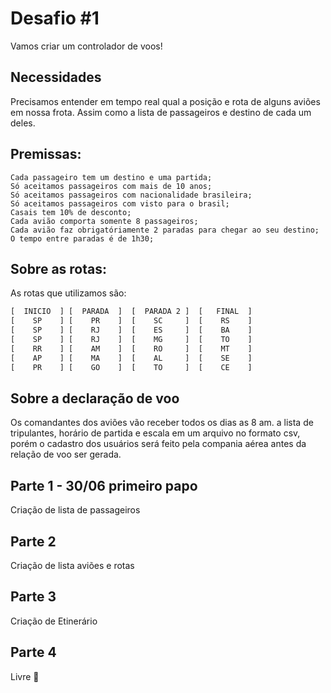 # Desafio #1

Vamos criar um controlador de voos!

## Necessidades

Precisamos entender em tempo real qual a posição e rota de alguns aviões em nossa frota. Assim como a lista de passageiros e destino de cada um deles.

## Premissas:

```
Cada passageiro tem um destino e uma partida;
Só aceitamos passageiros com mais de 10 anos;
Só aceitamos passageiros com nacionalidade brasileira;
Só aceitamos passageiros com visto para o brasil;
Casais tem 10% de desconto;
Cada avião comporta somente 8 passageiros;
Cada avião faz obrigatóriamente 2 paradas para chegar ao seu destino;
O tempo entre paradas é de 1h30;
```

## Sobre as rotas:

As rotas que utilizamos são:
```diff
[  INICIO  ] [  PARADA  ]  [  PARADA 2 ]  [   FINAL  ]
[    SP    ] [    PR    ]  [    SC     ]  [    RS    ]
[    SP    ] [    RJ    ]  [    ES     ]  [    BA    ]
[    SP    ] [    RJ    ]  [    MG     ]  [    TO    ]
[    RR    ] [    AM    ]  [    RO     ]  [    MT    ]
[    AP    ] [    MA    ]  [    AL     ]  [    SE    ]
[    PR    ] [    GO    ]  [    TO     ]  [    CE    ]
```

## Sobre a declaração de voo

Os comandantes dos aviões vão receber todos os dias as 8 am. a lista de tripulantes, horário de partida e escala em um arquivo no formato csv, porém o cadastro dos usuários será feito pela compania aérea antes da relação de voo ser gerada.

## Parte 1 - 30/06 primeiro papo

Criação de lista de passageiros

## Parte 2

Criação de lista aviões e rotas

## Parte 3

Criação de Etinerário

## Parte 4

Livre 🙂
